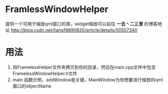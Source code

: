 # FramlessWindowHelper

提供一个可用于缩放qml窗口的类，widget缩放可以前往 **一去丶二三里** 的博客地址 http://blog.csdn.net/liang19890820/article/details/50557240

# 用法 #
1. 将FramelessHelper文件夹拷贝到你的目录，然后在main.cpp文件中包含FramelessWindowHelper.h文件
2. main 函数示例，addWindow是关键，MainWindow为你想要进行缩放的qml窗口的objectName
